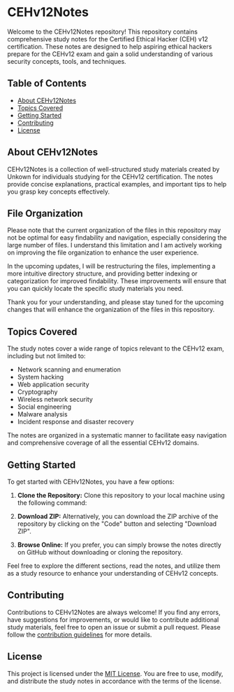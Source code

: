 # CEHv12Notes

Welcome to the CEHv12Notes repository! This repository contains comprehensive study notes for the Certified Ethical Hacker (CEH) v12 certification. These notes are designed to help aspiring ethical hackers prepare for the CEHv12 exam and gain a solid understanding of various security concepts, tools, and techniques.

## Table of Contents

- [About CEHv12Notes](#about-cehv12notes)
- [Topics Covered](#topics-covered)
- [Getting Started](#getting-started)
- [Contributing](#contributing)
- [License](#license)

## About CEHv12Notes

CEHv12Notes is a collection of well-structured study materials created by Unkown for individuals studying for the CEHv12 certification. The notes provide concise explanations, practical examples, and important tips to help you grasp key concepts effectively.

## File Organization

Please note that the current organization of the files in this repository may not be optimal for easy findability and navigation, especially considering the large number of files. I understand this limitation and I am actively working on improving the file organization to enhance the user experience.

In the upcoming updates, I will be restructuring the files, implementing a more intuitive directory structure, and providing better indexing or categorization for improved findability. These improvements will ensure that you can quickly locate the specific study materials you need.

Thank you for your understanding, and please stay tuned for the upcoming changes that will enhance the organization of the files in this repository.

## Topics Covered

The study notes cover a wide range of topics relevant to the CEHv12 exam, including but not limited to:

- Network scanning and enumeration
- System hacking
- Web application security
- Cryptography
- Wireless network security
- Social engineering
- Malware analysis
- Incident response and disaster recovery

The notes are organized in a systematic manner to facilitate easy navigation and comprehensive coverage of all the essential CEHv12 domains.

## Getting Started

To get started with CEHv12Notes, you have a few options:

1. **Clone the Repository:** Clone this repository to your local machine using the following command:
2. **Download ZIP:** Alternatively, you can download the ZIP archive of the repository by clicking on the "Code" button and selecting "Download ZIP".

3. **Browse Online:** If you prefer, you can simply browse the notes directly on GitHub without downloading or cloning the repository.

Feel free to explore the different sections, read the notes, and utilize them as a study resource to enhance your understanding of CEHv12 concepts.

## Contributing

Contributions to CEHv12Notes are always welcome! If you find any errors, have suggestions for improvements, or would like to contribute additional study materials, feel free to open an issue or submit a pull request. Please follow the [contribution guidelines](CONTRIBUTING.md) for more details.

## License

This project is licensed under the [MIT License](LICENSE). You are free to use, modify, and distribute the study notes in accordance with the terms of the license.
